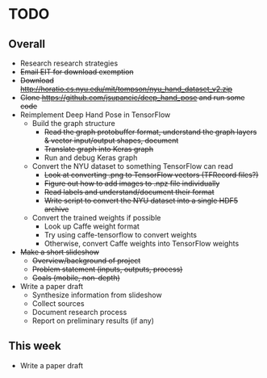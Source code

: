 # TODO

## Overall

* Research research strategies
* ~~Email EIT for download exemption~~
* ~~Download http://horatio.cs.nyu.edu/mit/tompson/nyu_hand_dataset_v2.zip~~
* ~~Clone https://github.com/jsupancic/deep_hand_pose and run some code~~
* Reimplement Deep Hand Pose in TensorFlow
  * Build the graph structure
    * ~~Read the graph protobuffer format, understand the graph layers & vector input/output shapes, document~~
    * ~~Translate graph into Keras graph~~
    * Run and debug Keras graph
  * Convert the NYU dataset to something TensorFlow can read
    * ~~Look at converting .png to TensorFlow vectors (TFRecord files?)~~
    * ~~Figure out how to add images to .npz file individually~~
    * ~~Read labels and understand/document their format~~
    * ~~Write script to convert the NYU dataset into a single HDF5 archive~~
  * Convert the trained weights if possible
    * Look up Caffe weight format
    * Try using caffe-tensorflow to convert weights
    * Otherwise, convert Caffe weights into TensorFlow weights
* ~~Make a short slideshow~~
  * ~~Overview/background of project~~
  * ~~Problem statement (inputs, outputs, process)~~
  * ~~Goals (mobile, non-depth)~~
* Write a paper draft
  * Synthesize information from slideshow
  * Collect sources
  * Document research process
  * Report on preliminary results (if any)

## This week

* Write a paper draft
